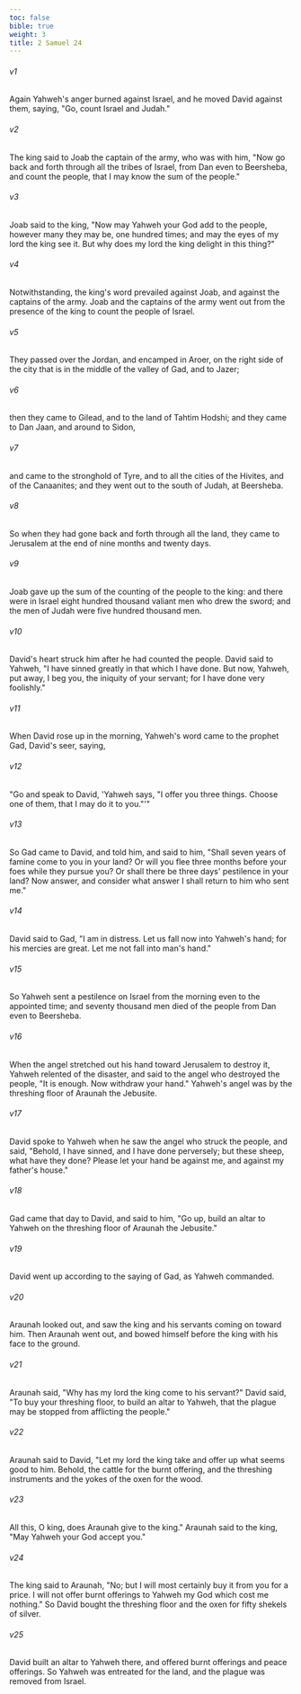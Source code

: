 ```yaml
---
toc: false
bible: true
weight: 3
title: 2 Samuel 24
---
```




###### v1 
Again Yahweh's anger burned against Israel, and he moved David against them, saying, "Go, count Israel and Judah." 

###### v2 
The king said to Joab the captain of the army, who was with him, "Now go back and forth through all the tribes of Israel, from Dan even to Beersheba, and count the people, that I may know the sum of the people." 

###### v3 
Joab said to the king, "Now may Yahweh your God add to the people, however many they may be, one hundred times; and may the eyes of my lord the king see it. But why does my lord the king delight in this thing?" 

###### v4 
Notwithstanding, the king's word prevailed against Joab, and against the captains of the army. Joab and the captains of the army went out from the presence of the king to count the people of Israel. 

###### v5 
They passed over the Jordan, and encamped in Aroer, on the right side of the city that is in the middle of the valley of Gad, and to Jazer; 

###### v6 
then they came to Gilead, and to the land of Tahtim Hodshi; and they came to Dan Jaan, and around to Sidon, 

###### v7 
and came to the stronghold of Tyre, and to all the cities of the Hivites, and of the Canaanites; and they went out to the south of Judah, at Beersheba. 

###### v8 
So when they had gone back and forth through all the land, they came to Jerusalem at the end of nine months and twenty days. 

###### v9 
Joab gave up the sum of the counting of the people to the king: and there were in Israel eight hundred thousand valiant men who drew the sword; and the men of Judah were five hundred thousand men. 

###### v10 
David's heart struck him after he had counted the people. David said to Yahweh, "I have sinned greatly in that which I have done. But now, Yahweh, put away, I beg you, the iniquity of your servant; for I have done very foolishly." 

###### v11 
When David rose up in the morning, Yahweh's word came to the prophet Gad, David's seer, saying, 

###### v12 
"Go and speak to David, 'Yahweh says, "I offer you three things. Choose one of them, that I may do it to you."'" 

###### v13 
So Gad came to David, and told him, and said to him, "Shall seven years of famine come to you in your land? Or will you flee three months before your foes while they pursue you? Or shall there be three days' pestilence in your land? Now answer, and consider what answer I shall return to him who sent me." 

###### v14 
David said to Gad, "I am in distress. Let us fall now into Yahweh's hand; for his mercies are great. Let me not fall into man's hand." 

###### v15 
So Yahweh sent a pestilence on Israel from the morning even to the appointed time; and seventy thousand men died of the people from Dan even to Beersheba. 

###### v16 
When the angel stretched out his hand toward Jerusalem to destroy it, Yahweh relented of the disaster, and said to the angel who destroyed the people, "It is enough. Now withdraw your hand." Yahweh's angel was by the threshing floor of Araunah the Jebusite. 

###### v17 
David spoke to Yahweh when he saw the angel who struck the people, and said, "Behold, I have sinned, and I have done perversely; but these sheep, what have they done? Please let your hand be against me, and against my father's house." 

###### v18 
Gad came that day to David, and said to him, "Go up, build an altar to Yahweh on the threshing floor of Araunah the Jebusite." 

###### v19 
David went up according to the saying of Gad, as Yahweh commanded. 

###### v20 
Araunah looked out, and saw the king and his servants coming on toward him. Then Araunah went out, and bowed himself before the king with his face to the ground. 

###### v21 
Araunah said, "Why has my lord the king come to his servant?" David said, "To buy your threshing floor, to build an altar to Yahweh, that the plague may be stopped from afflicting the people." 

###### v22 
Araunah said to David, "Let my lord the king take and offer up what seems good to him. Behold, the cattle for the burnt offering, and the threshing instruments and the yokes of the oxen for the wood. 

###### v23 
All this, O king, does Araunah give to the king." Araunah said to the king, "May Yahweh your God accept you." 

###### v24 
The king said to Araunah, "No; but I will most certainly buy it from you for a price. I will not offer burnt offerings to Yahweh my God which cost me nothing." So David bought the threshing floor and the oxen for fifty shekels of silver. 

###### v25 
David built an altar to Yahweh there, and offered burnt offerings and peace offerings. So Yahweh was entreated for the land, and the plague was removed from Israel.
